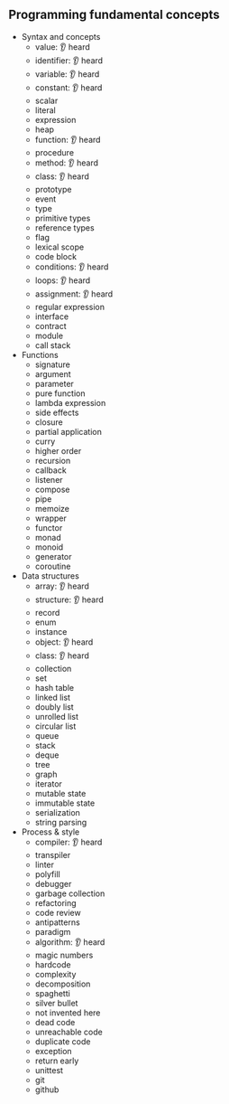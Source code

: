 ## Programming fundamental concepts

- Syntax and concepts
  - value: 👂 heard
  - identifier: 👂 heard
  - variable: 👂 heard
  - constant: 👂 heard
  - scalar
  - literal
  - expression
  - heap
  - function: 👂 heard
  - procedure
  - method: 👂 heard
  - class: 👂 heard
  - prototype
  - event
  - type
  - primitive types
  - reference types
  - flag
  - lexical scope
  - code block
  - conditions: 👂 heard
  - loops: 👂 heard
  - assignment: 👂 heard
  - regular expression
  - interface
  - contract
  - module
  - call stack
- Functions
  - signature
  - argument
  - parameter
  - pure function
  - lambda expression
  - side effects
  - closure
  - partial application
  - curry
  - higher order
  - recursion
  - callback
  - listener
  - compose
  - pipe
  - memoize
  - wrapper
  - functor
  - monad
  - monoid
  - generator
  - coroutine
- Data structures
  - array: 👂 heard
  - structure: 👂 heard
  - record
  - enum
  - instance
  - object: 👂 heard
  - class: 👂 heard
  - collection
  - set
  - hash table
  - linked list
  - doubly list
  - unrolled list
  - circular list
  - queue
  - stack
  - deque
  - tree
  - graph
  - iterator
  - mutable state
  - immutable state
  - serialization
  - string parsing
- Process & style
  - compiler: 👂 heard
  - transpiler
  - linter
  - polyfill
  - debugger
  - garbage collection
  - refactoring
  - code review
  - antipatterns
  - paradigm
  - algorithm: 👂 heard
  - magic numbers
  - hardcode
  - complexity
  - decomposition
  - spaghetti
  - silver bullet
  - not invented here
  - dead code
  - unreachable code
  - duplicate code
  - exception
  - return early
  - unittest
  - git
  - github
